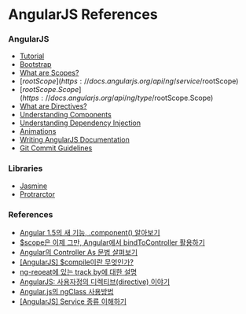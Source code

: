 # AngularJS References

### AngularJS
* [Tutorial](https://docs.angularjs.org/tutorial)
* [Bootstrap](https://docs.angularjs.org/guide/bootstrap)
* [What are Scopes?](https://docs.angularjs.org/guide/scope)
* [$rootScope](https://docs.angularjs.org/api/ng/service/$rootScope)
* [$rootScope.Scope](https://docs.angularjs.org/api/ng/type/$rootScope.Scope)
* [What are Directives?](https://docs.angularjs.org/guide/directive)
* [Understanding Components](https://docs.angularjs.org/guide/component)
* [Understanding Dependency Injection](https://github.com/angular/angular.js/wiki/Understanding-Dependency-Injection)
* [Animations](https://docs.angularjs.org/guide/animations)
* [Writing AngularJS Documentation](https://github.com/angular/angular.js/wiki/Writing-AngularJS-Documentation)
* [Git Commit Guidelines](https://github.com/angular/angular.js/blob/master/CONTRIBUTING.md#-git-commit-guidelines)

### Libraries
* [Jasmine](http://jasmine.github.io/2.4/introduction.html)
* [Protrarctor](https://github.com/angular/protractor)

### References
* [Angular 1.5의 새 기능, .component() 알아보기](http://haruair.com/blog/3209)
* [$scope은 이제 그만, Angular에서 bindToController 활용하기](http://haruair.com/blog/3201)
* [Angular의 Controller As 문법 살펴보기](http://haruair.com/blog/3186)
* [[AngularJS] $compile이란 무엇인가?](http://programmingsummaries.tistory.com/132)
* [ng-reoeat에 있는 track by에 대한 설명](http://dev.team-slogup.net/angular-js-%EC%95%B5%EA%B7%A4%EB%9F%ACjs-ng-repeat%EC%97%90-%EC%9E%88%EB%8A%94-track-by%EC%97%90-%EB%8C%80%ED%95%9C-%EC%84%A4%EB%AA%85/)
* [AngularJS: 사용자정의 디렉티브(directive) 이야기](http://www.nextree.co.kr/p4850/)
* [Angular.js의 ngClass 사용방법](https://blog.outsider.ne.kr/1045)
* [[AngularJS] Service 종류 이해하기](http://mobicon.tistory.com/329)
